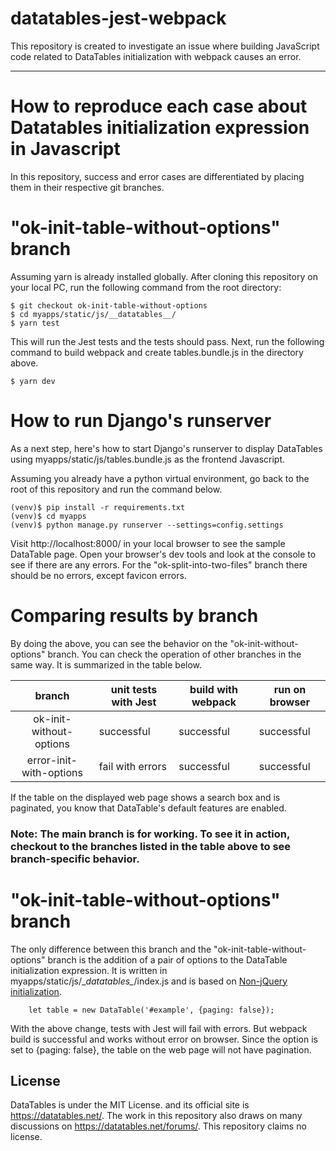 # datatables-jest-webpack
This repository is created to investigate an issue where building JavaScript code related to DataTables initialization with webpack causes an error.

----
# How to reproduce each case about Datatables initialization expression in Javascript
In this repository, success and error cases are differentiated by placing them in their respective git branches.
# "ok-init-table-without-options" branch
Assuming yarn is already installed globally.
After cloning this repository on your local PC, run the following command from the root directory:

    $ git checkout ok-init-table-without-options
    $ cd myapps/static/js/__datatables__/
    $ yarn test

This will run the Jest tests and the tests should pass. 
Next, run the following command to build webpack and create tables.bundle.js in the directory above.

    $ yarn dev
# How to run Django's runserver
As a next step, here's how to start Django's runserver to display DataTables using myapps/static/js/tables.bundle.js as the frontend Javascript.

Assuming you already have a python virtual environment, go back to the root of this repository and run the command below.

    (venv)$ pip install -r requirements.txt
    (venv)$ cd myapps 
    (venv)$ python manage.py runserver --settings=config.settings
Visit http://localhost:8000/ in your local browser to see the sample DataTable page.
Open your browser's dev tools and look at the console to see if there are any errors. For the "ok-split-into-two-files" branch there should be no errors, except favicon errors.

# Comparing results by branch
By doing the above, you can see the behavior on the "ok-init-without-options" branch.
You can check the operation of other branches in the same way. It is summarized in the table below.

|         branch          | unit tests with Jest | build with webpack | run on browser |
|:-----------------------:|----------------------|--------------------|----------------|
| ok-init-without-options | successful           | successful         | successful     |
| error-init-with-options | fail with errors     | successful         | successful     |

If the table on the displayed web page shows a search box and is paginated, you know that DataTable's default features are enabled.
### Note: The main branch is for working. To see it in action, checkout to the branches listed in the table above to see branch-specific behavior.

# "ok-init-table-without-options" branch
The only difference between this branch and the "ok-init-table-without-options" branch is the addition of a pair of options to the DataTable initialization expression.
It is written in myapps/static/js/\__datatables\__/index.js and is based on [Non-jQuery initialization](https://datatables.net/manual/installation#Non-jQuery-initialisation).

        let table = new DataTable('#example', {paging: false});

With the above change, tests with Jest will fail with errors. But webpack build is successful and works without error on browser.
Since the option is set to {paging: false}, the table on the web page will not have pagination.



## License
DataTables is under the MIT License. and its official site is https://datatables.net/. The work in this repository also draws on many discussions on https://datatables.net/forums/. This repository claims no license. 
